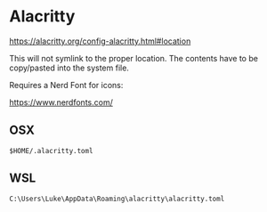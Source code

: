 # Alacritty

https://alacritty.org/config-alacritty.html#location

This will not symlink to the proper location. The contents have to be copy/pasted into the system file.

Requires a Nerd Font for icons: 

https://www.nerdfonts.com/

## OSX

`$HOME/.alacritty.toml`

## WSL

`C:\Users\Luke\AppData\Roaming\alacritty\alacritty.toml`
